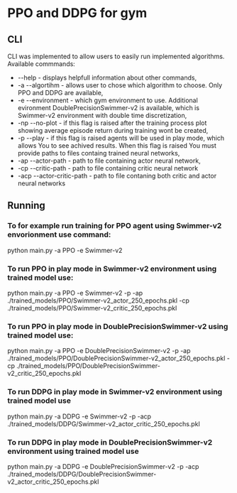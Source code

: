 # PPO and DDPG for gym

## CLI
CLI was implemented to allow users to easily run implemented algorithms.
Available commmands:

- --help - displays helpfull information about other commands,
- -a --algortihm - allows user to chose which algorithm to choose. Only PPO and DDPG are available,
- -e --environment - which gym environment to use. Additional evironment DoublePrecisionSwimmer-v2 is available, which is Swimmer-v2 environment with double time discretization,
- -np --no-plot - if this flag is raised after the training process plot showing average episode return during training wont be created,
- -p --play - if this flag is raised agents will be used in play mode, which allows You to see achived results. When this flag is raised You must provide paths to files containg trained neural networks,
- -ap --actor-path - path to file containing actor neural network,
- -cp --critic-path - path to file containing critic neural network
- -acp --actor-critic-path - path to file contaning both critic and actor neural networks

## Running

### To for example run training for PPO agent using Swimmer-v2 envorionment use command:

python main.py -a PPO -e Swimmer-v2

### To run PPO in play mode in Swimmer-v2 environment using trained model use:

python main.py -a PPO -e Swimmer-v2 -p -ap ./trained_models/PPO/Swimmer-v2_actor_250_epochs.pkl -cp ./trained_models/PPO/Swimmer-v2_critic_250_epochs.pkl

### To run PPO in play mode in DoublePrecisionSwimmer-v2 using trained model use:

python main.py -a PPO -e DoublePrecisionSwimmer-v2 -p -ap ./trained_models/PPO/DoublePrecisionSwimmer-v2_actor_250_epochs.pkl -cp ./trained_models/PPO/DoublePrecisionSwimmer-v2_critic_250_epochs.pkl

### To run DDPG in play mode in Swimmer-v2 environment using trained model use

python main.py -a DDPG -e Swimmer-v2 -p -acp ./trained_models/DDPG/Swimmer-v2_actor_critic_250_epochs.pkl

### To run DDPG in play mode in DoublePrecisionSwimmer-v2 environment using trained model use

python main.py -a DDPG -e DoublePrecisionSwimmer-v2 -p -acp ./trained_models/DDPG/DoublePrecisionSwimmer-v2_actor_critic_250_epochs.pkl

